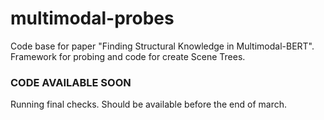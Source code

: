 # multimodal-probes
Code base for paper "Finding Structural Knowledge in Multimodal-BERT". Framework for probing and code for create Scene Trees. 


### CODE AVAILABLE SOON
Running final checks. Should be available before the end of march. 
